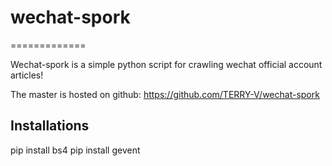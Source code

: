 # wechat-spork
=============

Wechat-spork is a simple python script for crawling wechat official account articles!

The master is hosted on github:
https://github.com/TERRY-V/wechat-spork

Installations
-------------

pip install bs4
pip install gevent

